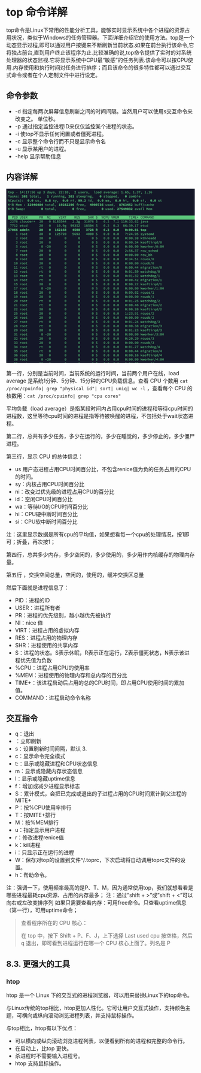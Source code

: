# top 命令详解

top命令是Linux下常用的性能分析工具，能够实时显示系统中各个进程的资源占用状况，类似于Windows的任务管理器。下面详细介绍它的使用方法。top是一个动态显示过程,即可以通过用户按键来不断刷新当前状态.如果在前台执行该命令,它将独占前台,直到用户终止该程序为止.比较准确的说,top命令提供了实时的对系统处理器的状态监视.它将显示系统中CPU最“敏感”的任务列表.该命令可以按CPU使用.内存使用和执行时间对任务进行排序；而且该命令的很多特性都可以通过交互式命令或者在个人定制文件中进行设定。

## 命令参数

- -d 指定每两次屏幕信息刷新之间的时间间隔。当然用户可以使用s交互命令来改变之。 单位秒。
- -p 通过指定监控进程ID来仅仅监控某个进程的状态。 
- -i 使top不显示任何闲置或者僵死进程。 
- -c 显示整个命令行而不只是显示命令名 
- -u 显示某用户的进程。
- -help 显示帮助信息



## 内容详解

![image-20200330141811974](../../resource/image-20200330141811974.png)

第一行，分别是当前时间，当前系统的运行时间，当前两个用户在线，load average 是系统1分钟、5分钟、15分钟的CPU负载信息。查看 CPU 个数用 `cat /proc/cpuinfo| grep "physical id"| sort| uniq| wc -l` ，查看每个 CPU 的核数用：`cat /proc/cpuinfo| grep "cpu cores"` 

平均负载（load average）是指某段时间内占用cpu时间的进程和等待cpu时间的进程数，这里等待cpu时间的进程是指等待被唤醒的进程，不包括处于wait状态进程。

第二行，总共有多少任务，多少在运行的，多少在睡觉的，多少停止的，多少僵尸进程。

第三行，显示 CPU 的总体信息：

- us 用户态进程占用CPU时间百分比，不包含renice值为负的任务占用的CPU的时间。
- sy：内核占用CPU时间百分比
- ni：改变过优先级的进程占用CPU的百分比
- id：空闲CPU时间百分比
- wa：等待I/O的CPU时间百分比
- hi：CPU硬中断时间百分比
- si：CPU软中断时间百分比

注：这里显示数据是所有cpu的平均值，如果想看每一个cpu的处理情况，按1即可；折叠，再次按1；

第四行，总共多少内存，多少空闲的，多少使用的，多少用作内核缓存的物理内存量。

第五行 ，交换空间总量，空闲的，使用的，缓冲交换区总量

然后下面就是进程信息了：

- PID：进程的ID
- USER：进程所有者
- PR：进程的优先级别，越小越优先被执行
- NI：nice 值
- VIRT：进程占用的虚拟内存
- RES：进程占用的物理内存
- SHR：进程使用的共享内存
- S：进程的状态。S表示休眠，R表示正在运行，Z表示僵死状态，N表示该进程优先值为负数
- %CPU：进程占用CPU的使用率
- %MEM：进程使用的物理内存和总内存的百分比
- TIME+：该进程启动后占用的总的CPU时间，即占用CPU使用时间的累加值。
- COMMAND：进程启动命令名称



## 交互指令

- q：退出
- <Space>：立即刷新
- s：设置刷新时间间隔，默认 3.
- c：显示命令完全模式
- t:：显示或隐藏进程和CPU状态信息
- m：显示或隐藏内存状态信息
- l：显示或隐藏uptime信息
- f：增加或减少进程显示标志
- S：累计模式，会把已完成或退出的子进程占用的CPU时间累计到父进程的MITE+
- P：按%CPU使用率排行
- T：按MITE+排行
- M：按%MEM排行
- u：指定显示用户进程
- r：修改进程renice值
- k：kill进程
- i：只显示正在运行的进程
- W：保存对top的设置到文件^/.toprc，下次启动将自动调用toprc文件的设置。
- h：帮助命令。

注：强调一下，使用频率最高的是P、T、M，因为通常使用top，我们就想看看是哪些进程最耗cpu资源、占用的内存最多； 注：通过”shift + >”或”shift + <”可以向右或左改变排序列 如果只需要查看内存：可用free命令。只查看uptime信息（第一行），可用uptime命令；



> 查看程序所在的 CPU 核心：
>
> 在 top 中，按下 Shift + P、F、J，上下选择 Last used cpu 按空格，然后 q 退出，即可看到进程运行在哪一个 CPU 核心上面了。列名是 P



## 8.3. 更强大的工具

### htop

htop 是一个 Linux 下的交互式的进程浏览器，可以用来替换Linux下的top命令。

与Linux传统的top相比，htop更加人性化。它可让用户交互式操作，支持颜色主题，可横向或纵向滚动浏览进程列表，并支持鼠标操作。

与top相比，htop有以下优点：

- 可以横向或纵向滚动浏览进程列表，以便看到所有的进程和完整的命令行。
- 在启动上，比top 更快。
- 杀进程时不需要输入进程号。
- htop 支持鼠标操作。

